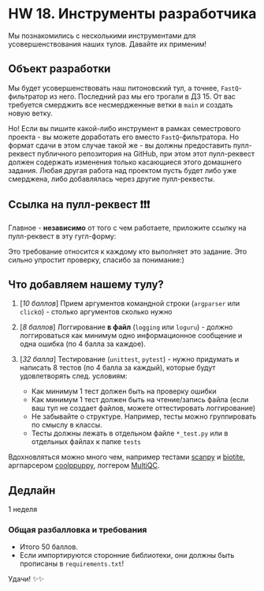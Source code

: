 # HW 18. Инструменты разработчика

Мы познакомились с несколькими инструментами для усовершенствования наших тулов. Давайте их применим!

## Объект разработки

Мы будет усовершенствовать наш питоновский тул, а точнее, `FastQ`-фильтратор из него. Последний раз мы его трогали в ДЗ 15. От вас требуется смерджить все несмердженные ветки в `main` и создать новую ветку.

Но! Если вы пишите какой-либо инструмент в рамках семестрового проекта - вы можете доработать его вместо `FastQ`-фильтратора. Но формат сдачи в этом случае такой же - вы должны предоставить пулл-реквест публичного репозитория на GitHub, при этом этот пулл-реквест должен содержать изменения только касающиеся этого домашнего задания. Любая другая работа над проектом пусть будет либо уже смерджена, либо добавлялась через другие пулл-реквесты.

## Ссылка на пулл-реквест ❗️❗️❗️

Главное - **независимо** от того с чем работаете, приложите ссылку на пулл-реквест в эту гугл-форму:

Это требование относится к каждому кто выполняет это задание. Это сильно упростит проверку, спасибо за понимание:)


## Что добавляем нашему тулу?

1. [*10 баллов*] Прием аргументов командной строки (`argparser` или `click`о) - столько аргументов сколько нужно
2. [*8 баллов*] Логгирование **в файл** (`logging` или `loguru`) -  должно логгироваться как минимум одно информационное сообщение и одна ошибка (по 4 балла за каждое).
3. [*32 балла*] Тестирование (`unittest`, `pytest`) - нужно придумать и написать 8 тестов (по 4 балла за каждый), которые будут удовлетворять след. условиям: 

    - Как минимум 1 тест должен быть на проверку ошибки
    - Как минимум 1 тест должен быть на чтение/запись файла (если ваш тул не создает файлов, можете оттестировать логгирование)
    - Не забывайте о структуре. Например, тесты можно группировать по смыслу в классы.
    - Тесты должны лежать в отдельном файле `*_test.py` или в отдельных файлах к папке `tests`  


Вдохновляться можно много чем, например тестами [scanpy](https://github.com/scverse/scanpy/tree/main/tests) и [biotite](https://github.com/biotite-dev/biotite/tree/main/tests), аргпарсером [coolppuppy](https://github.com/open2c/coolpuppy/blob/master/coolpuppy/CLI.py), логгером [MultiQC](https://github.com/open2c/MultiQC/blob/0154cca7f7b82b92f6bc8cf1ec61cf702a70fd81/multiqc/interactive.py).
## Дедлайн

1 неделя

### Общая разбалловка и требования

- Итого 50 баллов.
- Если импортируются сторонние библиотеки, они должны быть прописаны в `requirements.txt`!


Удачи! ✨✨
